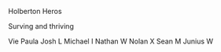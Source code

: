 
Holberton Heros

Surving and thriving

Vie Paula
Josh L
Michael I
Nathan W
Nolan X
Sean M 
Junius W
